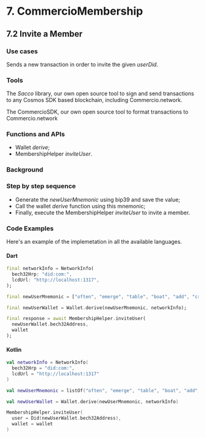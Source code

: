 # 7. CommercioMembership

## 7.2 Invite a Member

### Use cases
Sends a new transaction in order to invite the given _userDid_.

### Tools
The _Sacco_ library, our own open source tool to sign and send transactions to any Cosmos SDK based blockchain, including Commercio.network.

The CommercioSDK, our own open source tool to format transactions to Commercio.network

### Functions and APIs
- Wallet _derive_;
- MembershipHelper _inviteUser_.

###  Background

### Step by step sequence
- Generate the _newUserMnemonic_ using bip39 and save the value;
- Call the wallet _derive_ function using this mnemonic;
- Finally, execute the MembershipHelper _inviteUser_ to invite a member.

### Code Examples
Here's an example of the implemetation in all the available languages.

#### Dart
```dart
final networkInfo = NetworkInfo(
  bech32Hrp: "did:com:",
  lcdUrl: "http://localhost:1317",
);

final newUserMnemonic = ["often", "emerge", "table", "boat", "add", "crowd", "obtain", "creek", "skill", "flat", "master", "gift", "provide", "peasant", "famous", "blur", "flight", "lady", "elephant", "twenty", "join", "depth", "laptop", "arrest"];

final newUserWallet = Wallet.derive(newUserMnemonic, networkInfo);

final response = await MembershipHelper.inviteUser(
  newUserWallet.bech32Address, 
  wallet
);
```

#### Kotlin
```kotlin
val networkInfo = NetworkInfo(
  bech32Hrp = "did:com:", 
  lcdUrl = "http://localhost:1317"
)

val newUserMnemonic = listOf("often", "emerge", "table", "boat", "add", "crowd", "obtain", "creek", "skill", "flat", "master", "gift", "provide", "peasant", "famous", "blur", "flight", "lady", "elephant", "twenty", "join", "depth", "laptop", "arrest")

val newUserWallet = Wallet.derive(newUserMnemonic, networkInfo)

MembershipHelper.inviteUser(
  user = Did(newUserWallet.bech32Address), 
  wallet = wallet
)
```